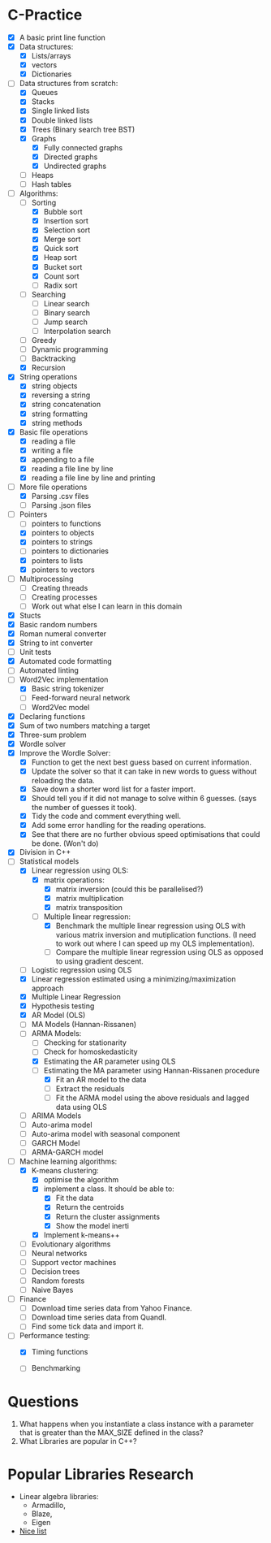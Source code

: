 # C-Practice

- [x] A basic print line function
- [x] Data structures:
    - [x] Lists/arrays
    - [x] vectors
    - [x] Dictionaries
- [ ] Data structures from scratch:
    - [x] Queues
    - [x] Stacks
    - [x] Single linked lists
    - [x] Double linked lists
    - [x] Trees (Binary search tree BST)
    - [x] Graphs
        - [x] Fully connected graphs
        - [x] Directed graphs
        - [x] Undirected graphs 
    - [ ] Heaps
    - [ ] Hash tables
- [ ] Algorithms:
    - [ ] Sorting
        - [x] Bubble sort
        - [x] Insertion sort
        - [x] Selection sort
        - [x] Merge sort
        - [x] Quick sort
        - [x] Heap sort
        - [x] Bucket sort
        - [x] Count sort
        - [ ] Radix sort
    - [ ] Searching
        - [ ] Linear search
        - [ ] Binary search
        - [ ] Jump search
        - [ ] Interpolation search
    - [ ] Greedy
    - [ ] Dynamic programming
    - [ ] Backtracking
    - [x] Recursion
- [x] String operations
    - [x] string objects
    - [x] reversing a string
    - [x] string concatenation
    - [x] string formatting
    - [x] string methods
- [x] Basic file operations
    - [x] reading a file
    - [x] writing a file
    - [x] appending to a file
    - [x] reading a file line by line
    - [x] reading a file line by line and printing
- [ ] More file operations
    - [x] Parsing .csv files
    - [ ] Parsing .json files
- [ ] Pointers
    - [ ] pointers to functions
    - [x] pointers to objects
    - [x] pointers to strings
    - [ ] pointers to dictionaries
    - [x] pointers to lists
    - [x] pointers to vectors
- [ ] Multiprocessing
    - [ ] Creating threads
    - [ ] Creating processes
    - [ ] Work out what else I can learn in this domain
- [x] Stucts
- [x] Basic random numbers
- [x] Roman numeral converter
- [x] String to int converter
- [ ] Unit tests
- [x] Automated code formatting
- [ ] Automated linting
- [ ] Word2Vec implementation
    - [x] Basic string tokenizer
    - [ ] Feed-forward neural network
    - [ ] Word2Vec model
- [x] Declaring functions
- [x] Sum of two numbers matching a target
- [x] Three-sum problem
- [x] Wordle solver
- [x] Improve the Wordle Solver:
    - [x] Function to get the next best guess based on current information.
    - [x] Update the solver so that it can take in new words to guess without reloading the data.
    - [x] Save down a shorter word list for a faster import.
    - [x] Should tell you if it did not manage to solve within 6 guesses. (says the number of guesses it took).
    - [x] Tidy the code and comment everything well.
    - [x] Add some error handling for the reading operations.
    - [x] See that there are no further obvious speed optimisations that could be done.
(Won't do)
- [x] Division in C++
- [ ] Statistical models
    - [x] Linear regression using OLS:
        - [x] matrix operations:
            - [x] matrix inversion (could this be parallelised?)
            - [x] matrix multiplication
            - [x] matrix transposition
        - [ ] Multiple linear regression:
            - [x] Benchmark the multiple linear regression using OLS with various matrix inversion and mutiplication functions. (I need to work out where I can speed up my OLS implementation).
            - [ ] Compare the multiple linear regression using OLS as opposed to using gradient descent.
    - [ ] Logistic regression using OLS
    - [x] Linear regression estimated using a minimizing/maximization approach
    - [x] Multiple Linear Regression
    - [x] Hypothesis testing
    - [x] AR Model (OLS)
    - [ ] MA Models (Hannan-Rissanen)
    - [ ] ARMA Models:
        - [ ] Checking for stationarity
        - [ ] Check for homoskedasticity
        - [x] Estimating the AR parameter using OLS
        - [ ] Estimating the MA parameter using Hannan-Rissanen procedure
            - [x] Fit an AR model to the data
            - [ ] Extract the residuals
            - [ ] Fit the ARMA model using the above residuals and lagged data using OLS
    - [ ] ARIMA Models
    - [ ] Auto-arima model
    - [ ] Auto-arima model with seasonal component
    - [ ] GARCH Model
    - [ ] ARMA-GARCH model
- [ ] Machine learning algorithms:
    - [x] K-means clustering:
        - [x] optimise the algorithm
        - [x] implement a class. It should be able to:
            - [x] Fit the data
            - [x] Return the centroids
            - [x] Return the cluster assignments
            - [x] Show the model inerti
        - [x] Implement k-means++
    - [ ] Evolutionary algorithms
    - [ ] Neural networks
    - [ ] Support vector machines
    - [ ] Decision trees
    - [ ] Random forests
    - [ ] Naive Bayes
- [ ] Finance
    - [ ] Download time series data from Yahoo Finance.
    - [ ] Download time series data from Quandl.
    - [ ] Find some tick data and import it.
- [ ] Performance testing:
    - [x] Timing functions
    - [ ] Benchmarking
    

# Questions
1. What happens when you instantiate a class instance with a parameter that is greater than the MAX_SIZE defined in the class?
2. What Libraries are popular in C++?

# Popular Libraries Research
- Linear algebra libraries:
    - Armadillo,
    - Blaze,
    - Eigen
- [Nice list](https://github.com/fffaraz/awesome-cpp)

